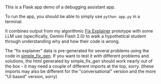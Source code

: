 This is a Flask app demo of a debugging assistant app.

To run the app, you should be able to simply use `python app.py` in a terminal.

It combines output from my algorithmic [Fix Explainer](https://github.com/yanamal/python_fix_explainer) prototype with some LLM use (specifically, Gemini Flash 2.0)
to walk a hypothetical student through understanding why and how their code is wrong.

The "fix explainer" data is pre-generated for several problems using the code in  [simple_fix_gen](https://github.com/yanamal/simple_fix_gen). 
If you want to test it with different problems and solutions, the html generated by simple_fix_gen should work nearly out of the box - 
it may need a couple of different imports at the top, sorry. (these imports may also be different for the "conversational" version and the more "UI based" version, sorry)
